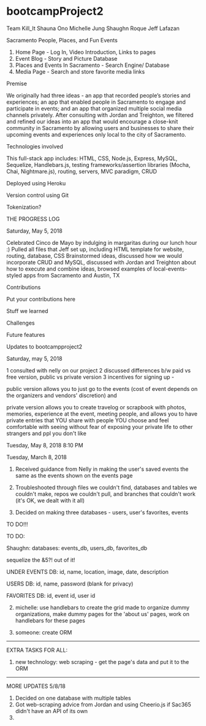 # bootcampProject2

Team Kill_It
Shauna Ono
Michelle Jung
Shaughn Roque 
Jeff Lafazan

Sacramento People, Places, and Fun Events

1) Home Page - Log In, Video Introduction, Links to pages
2) Event Blog - Story and Picture Database
3) Places and Events In Sacramento - Search Engine/ Database
4) Media Page - Search and store favorite media links

Premise

We originally had three ideas - an app that recorded people’s stories and experiences; an app that enabled people in Sacramento to engage and participate in events; and an app that organized multiple social media channels privately. After consulting with Jordan and Treighton, we filtered and refined our ideas into an app that would encourage a close-knit community in Sacramento by allowing users and businesses to share their upcoming events and experiences only local to the city of Sacramento.

Technologies involved

This full-stack app includes:
HTML, CSS, Node.js, Express, MySQL, Sequelize, Handlebars.js, testing frameworks/assertion libraries (Mocha, Chai, Nightmare.js), routing, servers, MVC paradigm, CRUD

Deployed using Heroku

Version control using Git

Tokenization? 

THE PROGRESS LOG

Saturday, May 5, 2018

Celebrated Cinco de Mayo by indulging in margaritas during our lunch hour :)
Pulled all files that Jeff set up, including HTML template for website, routing, database, CSS
Brainstormed ideas, discussed how we would incorporate CRUD and MySQL, discussed with Jordan and Treighton about how to execute and combine ideas, browsed examples of local-events-styled apps from Sacramento and Austin, TX

Contributions

Put your contributions here

Stuff we learned

Challenges

Future features

Updates to bootcampproject2

Saturday, may 5, 2018

1 consulted with nelly on our project
2 discussed differences b/w paid vs free version, public vs private version
3 incentives for signing up - 

public version allows you to just go to the events (cost of event depends on the organizers and vendors' discretion) and 
	
private version allows you to create travelog or scrapbook with photos, memories, experience at the event, meeting people, and allows you to have private entries that YOU share with people YOU choose and feel comfortable with seeing without fear of exposing your private life to other strangers and ppl you don't like


Tuesday, May 8, 2018
8:10 PM

Tuesday, March 8, 2018

1) Received guidance from Nelly in making the user's saved events the same as the events shown on the events page

2) Troubleshooted through files we couldn't find, databases and tables we couldn't make, repos we couldn't pull, and branches that couldn't work (it's OK, we dealt with it all)

3) Decided on making three databases - users, user's favorites, events

TO DO!!!

TO DO:

Shaughn: databases: events_db, users_db, favorites_db

sequelize the &5?! out of it!

UNDER EVENTS DB:
id, name, location, image, date, description

USERS DB:
id, name, password (blank for privacy)

FAVORITES DB:
id, event id, user id

2) michelle: use handlebars to create the grid made to organize dummy organizations, make dummy pages for the 'about us' pages, work on handlebars for these pages

3) someone: create ORM 
_________

EXTRA TASKS FOR ALL:
1) new technology: web scraping - get the page's data and put it to the ORM

___

MORE UPDATES 5/8/18
1) Decided on one database with multiple tables
2) Got web-scraping advice from Jordan and using Cheerio.js if Sac365 didn't have an API of its own
3) 